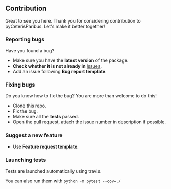 ## Contribution
Great to see you here. Thank you for considering contribution to pyCeterisParibus. Let's make it better together!

### Reporting bugs
Have you found a bug? 
* Make sure you have the **latest version** of the package.
* **Check whether it is not already in** [Issues](https://github.com/ModelOriented/pyCeterisParibus/issues).
* Add an issue following **Bug report template**.

### Fixing bugs
Do you know how to fix the bug? You are more than welcome to do this!
* Clone this repo.
* Fix the bug.
* Make sure all the **tests** passed.
* Open the pull request, attach the issue number in description if possible.

### Suggest a new feature
* Use **Feature request template**.

### Launching tests
Tests are launched automatically using travis.

You can also run them with ```python -m pytest --cov=./```
